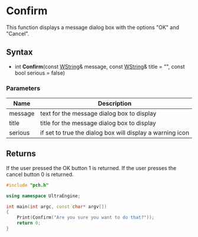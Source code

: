 # Confirm #

This function displays a message dialog box with the options "OK" and "Cancel".

## Syntax ##
- int **Confirm**(const [WString](WString.md)& message, const [WString](WString.md)& title = "", const bool serious = false)

### Parameters ###
| Name | Description |
| --- | --- |
| message | text for the message dialog box to display |
| title | title for the message dialog box to display |
| serious | if set to true the dialog box will display a warning icon |

## Returns ##
If the user pressed the OK button 1 is returned. If the user presses the cancel button 0 is returned.

```c++
#include "pch.h"

using namespace UltraEngine;

int main(int argc, const char* argv[])
{
	Print(Confirm("Are you sure you want to do that?"));
	return 0;
}
```
